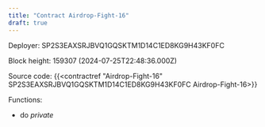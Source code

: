 ```yaml
---
title: "Contract Airdrop-Fight-16"
draft: true
---
```

Deployer: SP2S3EAXSRJBVQ1GQSKTM1D14C1ED8KG9H43KF0FC


 



Block height: 159307 (2024-07-25T22:48:36.000Z)

Source code: {{<contractref "Airdrop-Fight-16" SP2S3EAXSRJBVQ1GQSKTM1D14C1ED8KG9H43KF0FC Airdrop-Fight-16>}}

Functions:

* do _private_
